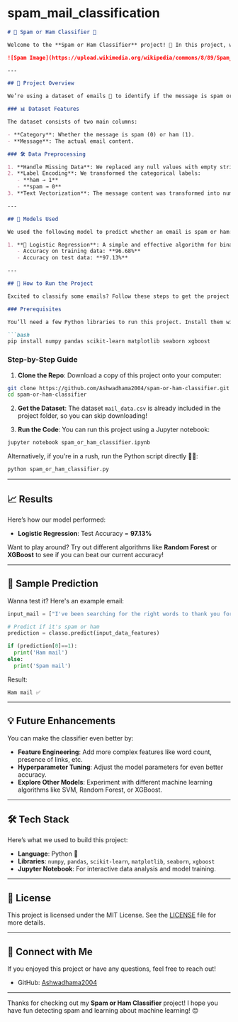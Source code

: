 # spam_mail_classification

```markdown
# 📧 Spam or Ham Classifier 📨

Welcome to the **Spam or Ham Classifier** project! 🎉 In this project, we dive into email data to predict whether a message is **spam** 🕵️‍♂️ or **ham** 🐷 (a real message). Using machine learning magic ✨, we'll automatically detect spammy emails from legit ones! 

![Spam Image](https://upload.wikimedia.org/wikipedia/commons/8/89/Spam_can.png)

---

## 💼 Project Overview

We’re using a dataset of emails 📩 to identify if the message is spam or not. With the help of machine learning models like **Logistic Regression** and some preprocessing wizardry 🧙‍♂️, we'll build a model that can predict if an email is good or junk. 

### 📊 Dataset Features

The dataset consists of two main columns:

- **Category**: Whether the message is spam (0) or ham (1).
- **Message**: The actual email content.

### 🛠️ Data Preprocessing

1. **Handle Missing Data**: We replaced any null values with empty strings, so there’s no gap in our analysis.
2. **Label Encoding**: We transformed the categorical labels:
   - **ham → 1**
   - **spam → 0**
3. **Text Vectorization**: The message content was transformed into numeric vectors using **TF-IDF** to prepare for model training.

---

## 🔮 Models Used

We used the following model to predict whether an email is spam or ham:

1. **🧮 Logistic Regression**: A simple and effective algorithm for binary classification tasks.
   - Accuracy on training data: **96.68%**
   - Accuracy on test data: **97.13%**

---

## 🚀 How to Run the Project

Excited to classify some emails? Follow these steps to get the project running on your local machine:

### Prerequisites

You’ll need a few Python libraries to run this project. Install them with pip:

```bash
pip install numpy pandas scikit-learn matplotlib seaborn xgboost
```

### Step-by-Step Guide

1. **Clone the Repo**: Download a copy of this project onto your computer:

```bash
git clone https://github.com/Ashwadhama2004/spam-or-ham-classifier.git
cd spam-or-ham-classifier
```

2. **Get the Dataset**: The dataset `mail_data.csv` is already included in the project folder, so you can skip downloading!

3. **Run the Code**: You can run this project using a Jupyter notebook:

```bash
jupyter notebook spam_or_ham_classifier.ipynb
```

Alternatively, if you're in a rush, run the Python script directly 🏃‍♂️:

```bash
python spam_or_ham_classifier.py
```

---

## 📈 Results

Here’s how our model performed:

- **Logistic Regression**: Test Accuracy = **97.13%**

Want to play around? Try out different algorithms like **Random Forest** or **XGBoost** to see if you can beat our current accuracy!

---

## 🧪 Sample Prediction

Wanna test it? Here's an example email:

```python
input_mail = ["I've been searching for the right words to thank you for this breather. I promise I won't take your help for granted and will fulfil my promise. You have been wonderful and a blessing at all times"]

# Predict if it's spam or ham
prediction = classo.predict(input_data_features)

if (prediction[0]==1):
  print('Ham mail')
else:
  print('Spam mail')
```

Result:
```
Ham mail ✅
```

---

## 💡 Future Enhancements

You can make the classifier even better by:
- **Feature Engineering**: Add more complex features like word count, presence of links, etc.
- **Hyperparameter Tuning**: Adjust the model parameters for even better accuracy.
- **Explore Other Models**: Experiment with different machine learning algorithms like SVM, Random Forest, or XGBoost.

---

## 🛠️ Tech Stack

Here’s what we used to build this project:

- **Language**: Python 🐍
- **Libraries**: `numpy`, `pandas`, `scikit-learn`, `matplotlib`, `seaborn`, `xgboost`
- **Jupyter Notebook**: For interactive data analysis and model training.

---

## 📜 License

This project is licensed under the MIT License. See the [LICENSE](LICENSE) file for more details.

---

## 👋 Connect with Me

If you enjoyed this project or have any questions, feel free to reach out!

- GitHub: [Ashwadhama2004](https://github.com/Ashwadhama2004)

---

Thanks for checking out my **Spam or Ham Classifier** project! I hope you have fun detecting spam and learning about machine learning! 😊
```
